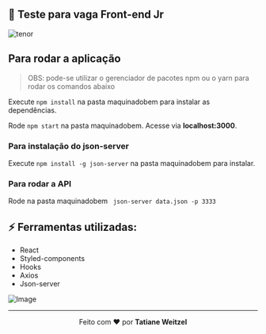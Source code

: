 ## :muscle: Teste para vaga Front-end Jr


![tenor](https://user-images.githubusercontent.com/52081179/116000245-ce1bc980-a5c5-11eb-9100-04886c0b7a52.gif)

## Para rodar a aplicação

> OBS: pode-se utilizar o gerenciador de pacotes npm ou o yarn para rodar os comandos abaixo

Execute ```npm install``` na pasta maquinadobem para instalar as dependências.

Rode ```npm start``` na pasta maquinadobem. Acesse via **localhost:3000**.

### Para instalação do json-server 
Execute ```npm install -g json-server``` na pasta maquinadobem para instalar.

### Para rodar a API
Rode na pasta maquinadobem ``` json-server data.json -p 3333```
 
## :zap: Ferramentas utilizadas:
- React
- Styled-components
- Hooks
- Axios
- Json-server 

![Image](https://i.imgur.com/93iVHHN.jpg)

 ---
 <p align="center">Feito com ❤️ por <strong>Tatiane Weitzel<p>

